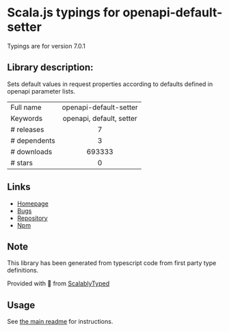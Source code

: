 
# Scala.js typings for openapi-default-setter

Typings are for version 7.0.1

## Library description:
Sets default values in request properties according to defaults defined in openapi parameter lists.

|                    |                 |
| ------------------ | :-------------: |
| Full name          | openapi-default-setter |
| Keywords           | openapi, default, setter |
| # releases         | 7 |
| # dependents       | 3 |
| # downloads        | 693333 |
| # stars            | 0 |

## Links
- [Homepage](https://github.com/kogosoftwarellc/open-api/tree/master/packages/openapi-default-setter#readme)
- [Bugs](https://github.com/kogosoftwarellc/open-api/issues)
- [Repository](https://github.com/kogosoftwarellc/open-api)
- [Npm](https://www.npmjs.com/package/openapi-default-setter)
    


## Note
This library has been generated from typescript code from first party type definitions.

Provided with :purple_heart: from [ScalablyTyped](https://github.com/oyvindberg/ScalablyTyped)

## Usage
See [the main readme](../../readme.md) for instructions.


